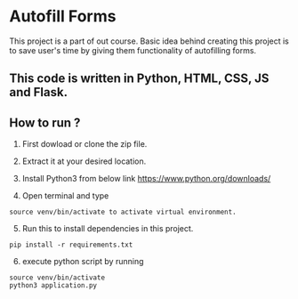 # Autofill Forms
This project is a part of out course. Basic idea behind creating this project is to save user's time by giving them functionality 
of autofilling forms.

## **This code is written in Python, HTML, CSS, JS and Flask.**

## **How to run ?**
1) First dowload or clone the zip file.

2) Extract it at your desired location.

3) Install Python3 from below link https://www.python.org/downloads/

4) Open terminal and type 
```
source venv/bin/activate to activate virtual environment.
```
5) Run this to install dependencies in this project.
```
pip install -r requirements.txt 
```

6) execute python script by running 
```
source venv/bin/activate
python3 application.py
```
